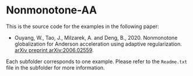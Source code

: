 # Nonmonotone-AA

This is the source code for the examples in the following paper:

* Ouyang, W., Tao, J., Milzarek, A. and Deng, B., 2020. Nonmonotone globalization for Anderson acceleration using adaptive regularization. [arXiv preprint arXiv:2006.02559](https://arxiv.org/pdf/2006.02559).

Each subfolder corresponds to one example. Please refer to the `Readme.txt` file in the subfolder for more information.
